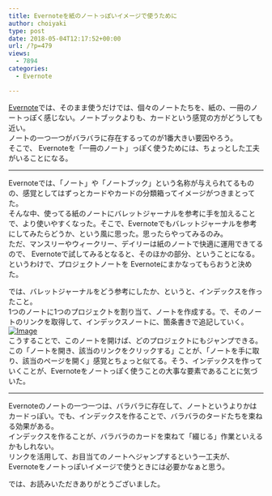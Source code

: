 ```yaml
---
title: Evernoteを紙のノートっぽいイメージで使うために
author: choiyaki
type: post
date: 2018-05-04T12:17:52+00:00
url: /?p=479
views:
  - 7894
categories:
  - Evernote

---
```

[Evernote][1]では、そのまま使うだけでは、個々のノートたちを、紙の、一冊のノートっぽく感じない。ノートブックよりも、カードという感覚の方がどうしても近い。  
ノートの一つ一つがバラバラに存在するってのが1番大きい要因やろう。  
そこで、 Evernoteを「一冊のノート」っぽく使うためには、ちょっとした工夫がいることになる。

* * *

Evernoteでは、「ノート」や「ノートブック」という名称が与えられてるものの、感覚としてはずっとカードやカードの分類箱ってイメージがつきまとってた。  
そんな中、使ってる紙のノートにバレットジャーナルを参考に手を加えることで、より使いやすくなった。そこで、Evernoteでもバレットジャーナルを参考にしてみたらどうか、という風に思った。思ったらやってみるのみ。  
ただ、マンスリーやウィークリー、デイリーは紙のノートで快適に運用できてるので、 Evernoteで試してみるとなると、そのほかの部分、ということになる。というわけで、プロジェクトノートを Evernoteにまかなってもらおうと決めた。

では、バレットジャーナルをどう参考にしたか、というと、インデックスを作ったこと。  
1つのノートに1つのプロジェクトを割り当て、ノートを作成する。で、そのノートのリンクを取得して、インデックスノートに、箇条書きで追記していく。  
[![Image][2]][3]  
こうすることで、このノートを開けば、どのプロジェクトにもジャンプできる。  
この「ノートを開き、該当のリンクをクリックする」ことが、「ノートを手に取り、該当のページを開く」感覚とちょっと似てる。そう、インデックスを作っていくことが、Evernoteをノートっぽく使うことの大事な要素であることに気づいた。

* * *

Evernoteのノートの一つ一つは、バラバラに存在して、ノートというよりかはカードっぽい。でも、インデックスを作ることで、バラバラのタードたちを束ねる効果がある。  
インデックスを作ることが、バラバラのカードを束ねて「綴じる」作業といえるかもしれない。  
リンクを活用して、お目当てのノートへジャンプするという一工夫が、Evernoteをノートっぽいイメージで使うときには必要かなぁと思う。

では、お読みいただきありがとうございました。

 [1]: https://scrapbox.io/choiyaki-hondana/Evernote
 [2]: https://gyazo.com/bc7eb33579764c6730b0eaeb55378cbb/thumb/1000
 [3]: https://gyazo.com/bc7eb33579764c6730b0eaeb55378cbb